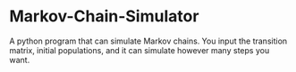 # Markov-Chain-Simulator
A python program that can simulate Markov chains. You input the transition matrix, initial populations, and it can simulate however many steps you want.
